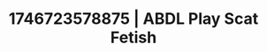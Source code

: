 ---
categories:
- Curvy goddess
- BDSM whisper
- Cosmic sensuality
- AI-generated
- Voyeur fantasy
- Lace and desire
- ASMR
- Cosplay
image: /assets/images/1746723578875.jpg
layout: post
seo:
  description: Featured content with premium ABDL Play, Scat Fetish. HD images available.
  keywords: ABDL Play, Scat Fetish
  og_image: /assets/images/1746723578875.jpg
  schema_type: VisualArtwork
tags:
- ABDL Play
- Scat Fetish
- '#1746723578875'
title: 1746723578875 | ABDL Play Scat Fetish
---